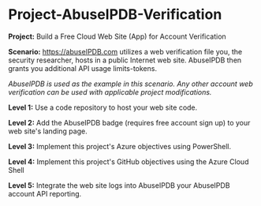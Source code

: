 # Project-AbuseIPDB-Verification

**Project:** Build a Free Cloud Web Site (App) for Account Verification

**Scenario:** https://abuseIPDB.com utilizes a web verification file you, the security researcher, hosts in a public Internet web site. AbuseIPDB then grants you additional API usage limits-tokens.

*AbuseIPDB is used as the example in this scenario. Any other account web verification can be used with applicable project modifications.*

**Level 1:** Use a code repository to host your web site code.

**Level 2:** Add the AbuseIPDB badge (requires free account sign up) to your web site's landing page.

**Level 3:** Implement this project's Azure objectives using PowerShell.

**Level 4:** Implement this project's GitHub objectives using the Azure Cloud Shell

**Level 5:** Integrate the web site logs into AbuseIPDB your AbuseIPDB account API reporting.
